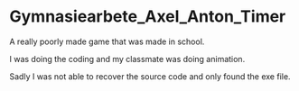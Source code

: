 # Gymnasiearbete_Axel_Anton_Timer
A really poorly made game that was made in school.

I was doing the coding and my classmate was doing animation.

Sadly I was not able to recover the source code and only found the exe file.
